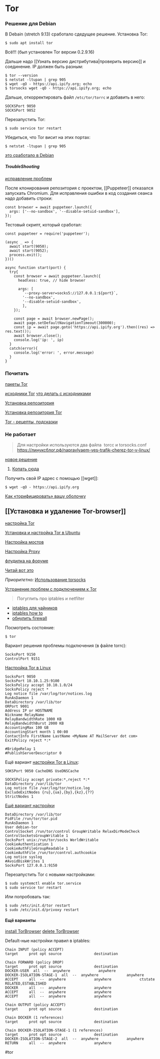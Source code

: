# Tor


### Решение для Debian

В Debain (stretch 9.13) сработало сдедущее решение.
Установка Tor:
```
$ sudo apt install tor
```

Всё!!! (был установлен Tor версии 0.2.9.16)

Дальше надо [[Узнать версию дистрибутива|проверить версию]] и соединение. IP должен быть разным:
```
$ tor --version
$ netstat -ltupan | grep 905
$ wget -qO - https://api.ipify.org; echo
$ torsocks wget -qO - https://api.ipify.org; echo
```

Дальше, откорректировать файл `/etc/tor/torrc` и добавить в него:

```
SOCKSPort 9050
SOCKSPort 9052
```

Перезапустить Tor:
```
$ sudo service tor restart
```

Убедиться, что Tor висит на этих портах:
```
$ netstat -ltupan | grep 905
```

[это сработало в Debian](https://linuxconfig.org/install-tor-proxy-on-ubuntu-20-04-linux)

##### TroubleShooting
[исправление проблем](https://github.com/puppeteer/puppeteer/blob/main/docs/troubleshooting.md#setting-up-chrome-linux-sandbox)

После клонирования репозитория с проектом, [[Puppeteer]] отказался запускать Chromium. Для исправления ошибки в код создания сеанса надо добавить строки:
```
const browser = await puppeteer.launch({
  args: ['--no-sandbox', '--disable-setuid-sandbox'],
});
```

Тестовый скрипт, который сработал:
```
const puppeteer = require('puppeteer');

(async _ => {
  await start(9050);
  await start(9052);
  process.exit();
})()

async function start(port) {
  try{
    const browser = await puppeteer.launch({
      headless: true, // hide browser

      args: [
	  	`--proxy-server=socks5://127.0.0.1:${port}`, 
		'--no-sandbox', 
		'--disable-setuid-sandbox',
		],
    });

    const page = await browser.newPage();
    await page.setDefaultNavigationTimeout(300000);
    const ip = await page.goto('https://api.ipify.org').then((res) => res.text());
    await browser.close();
    console.log('ip: ', ip)
  }
  catch(error){
    console.log('error: ', error.message)
  }
}
```

### Почитать

[пакеты Tor](https://ubuntu.pkgs.org/20.04/ubuntu-universe-arm64/tor_0.4.2.7-1_arm64.deb.html)

[исходники Tor](https://www.torproject.org/download/tor/)
[что делать с исходниками](https://community.torproject.org/onion-services/setup/install/)

[Установка репозитория](https://support.torproject.org/apt/tor-deb-repo/)

[Установка репозитория Tor](https://support-torproject-org.translate.goog/relay-operators/operators-4/?_x_tr_sl=auto&_x_tr_tl=ru&_x_tr_hl=ru)

[Tor - рецепты, подсказки](https://hackware.ru/?p=10530)






### Не работает
>Для настройки используются два файла  torcc и torsocks.conf
>https://линуксблог.рф/napravlyaem-ves-trafik-cherez-tor-v-linux/


[новое решение](https://forum.ubuntu.ru/index.php?topic=314401.0)

1. [Копать сюда](https://www.linuxuprising.com/2018/10/how-to-install-and-use-tor-as-proxy-in.html)

Получить свой IP адрес с помощью [[wget]]:

```
$ wget -qO - https://api.ipify.org
```

[Как «торифицировать» вашу оболочку](https://portal.imprezahost.com/knowledgebase/664/Install-Tor-proxy-on-Ubuntu-20.04-Linux.html?language=dutch)

## [[Установка и удаление Tor-browser]]

[настройка Tor](https://wiki.archlinux.org/title/Tor_(%D0%A0%D1%83%D1%81%D1%81%D0%BA%D0%B8%D0%B9))

[Установка и настройка Tor в Ubuntu](https://help.ubuntu.ru/wiki/tor)

[Настройка мостов](https://zalinux.ru/?p=6049)


[Настройка Proxy](https://hackware.ru/?p=10201)

[флудилка на форуме](https://www.cyberforum.ru/ubuntu-linux/thread1587860.html)

[Читай вот это](https://stepsboard.com/ru/%D0%BD%D0%B0%D1%81%D1%82%D1%80%D0%BE%D0%B9%D1%82%D0%B5-%D0%BF%D1%80%D0%BE%D0%BA%D1%81%D0%B8-%D1%81%D0%B5%D1%80%D0%B2%D0%B5%D1%80-tor-%D1%81-raspberry-pi-%D0%B4%D0%BB%D1%8F-%D1%83%D0%BF%D1%80%D0%B0)

_Приоритетно:_ [Использование torsocks](https://linuxconfig.org/install-tor-proxy-on-ubuntu-20-04-linux)

[Устранение проблем с подключением к Tor](https://support.torproject.org/ru/connecting/connecting-2/)

>Погуглить про iptables и netfilter

- [iptables для чайников](https://losst.ru/nastrojka-iptables-dlya-chajnikov)
- [iptables how to](https://help.ubuntu.com/community/IptablesHowTo)
- [обнулить firewall](https://www.digitalocean.com/community/tutorials/how-to-list-and-delete-iptables-firewall-rules-ru)

Посмотреть состояние:
```
$ tor
```


Вариант решения проблемы подключения (в файле torrc):
```
SocksPort 9150 
ControlPort 9151
```


[Настройка Tor в Linux](https://www.newalive.net/146-nastroyka-tor-v-linux.html)
```
SocksPort 9050 
SocksPort 10.10.1.25:9100 
SocksPolicy accept 10.10.1.0/24 
SocksPolicy reject * 
Log notice file /var/log/tor/notices.log 
RunAsDaemon 1 
DataDirectory /var/lib/tor 
ORPort 9001 
Address IP or HOSTNAME 
Nickname RelayName 
RelayBandwidthRate 1000 KB 
RelayBandwidthBurst 2000 KB 
AccountingMax 100 GB 
AccountingStart month 1 00:00 
ContactInfo FirstName LastName <MyName AT MailServer dot com> 
ExitPolicy reject *:* 

#BridgeRelay 1 
#PublishServerDescriptor 0
```


Ещё вариант [настройки Tor в Linux](https://www.kobzarev.com/soft/tor/):
```
SOKSPort 9050 CacheDNS UseDNSCache

SOCKSPolicy accept private:*,reject *:*
DataDirectory /var/lib/tor
Log notice file /var/log/tor/notice.log
ExcludeExitNodes {ru},{ua},{by},{kz},{??}
StrictNodes 1
```

[Ещё вариант настройки](https://eyakubovskiy.ru/2021/09/06/nastroyka-servisa-tor-v-ubuntu-20-04/)
```
DataDirectory /var/lib/tor  
PidFile /run/tor/tor.pid  
RunAsDaemon 1  
User debian-tor  
ControlSocket /run/tor/control GroupWritable RelaxDirModeCheck  
ControlSocketsGroupWritable 1  
SocksPort unix:/run/tor/socks WorldWritable  
CookieAuthentication 1  
CookieAuthFileGroupReadable 1  
CookieAuthFile /run/tor/control.authcookie  
Log notice syslog  
#AvoidDiskWrites 1  
SocksPort 127.0.0.1:9150
```

Перезапустить Tor с новыми настройками:
```
$ sudo systemctl enable tor.service  
$ sudo service tor restart
```

Или попробовать так:
```
$ sudo /etc/init.d/tor restart
$ sudo /etc/init.d/privoxy restart
```



#### Ещё варианты
[install TorBrowser](https://torrbrowser.ru/tor-browser-for-linux)
[delete TorBrowser](https://torrbrowser.ru/faq/how-to-uninstall-tor-browser-from-pc)


Default-ные настройки правил в iptables:
```
Chain INPUT (policy ACCEPT)
target     prot opt source               destination         

Chain FORWARD (policy DROP)
target     prot opt source               destination         
DOCKER-USER  all  --  anywhere             anywhere            
DOCKER-ISOLATION-STAGE-1  all  --  anywhere             anywhere            
ACCEPT     all  --  anywhere             anywhere             ctstate RELATED,ESTABLISHED
DOCKER     all  --  anywhere             anywhere            
ACCEPT     all  --  anywhere             anywhere            
ACCEPT     all  --  anywhere             anywhere            

Chain OUTPUT (policy ACCEPT)
target     prot opt source               destination         

Chain DOCKER (1 references)
target     prot opt source               destination         

Chain DOCKER-ISOLATION-STAGE-1 (1 references)
target     prot opt source               destination         
DOCKER-ISOLATION-STAGE-2  all  --  anywhere             anywhere            
RETURN     all  --  anywhere             anywhere            
```

#tor